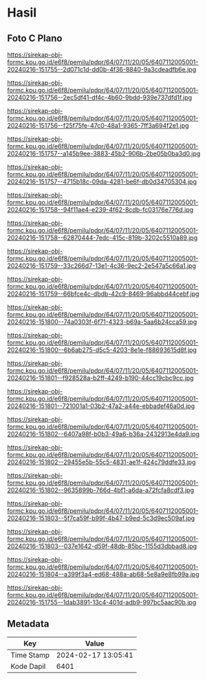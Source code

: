 # Hasil

## Foto C Plano

https://sirekap-obj-formc.kpu.go.id/e6f8/pemilu/pdpr/64/07/11/20/05/6407112005001-20240216-151755--2d071c1d-dd0b-4f36-8840-9a3cdeadfb6e.jpg

https://sirekap-obj-formc.kpu.go.id/e6f8/pemilu/pdpr/64/07/11/20/05/6407112005001-20240216-151756--2ec5df41-df4c-4b60-9bdd-939e737dfd1f.jpg

https://sirekap-obj-formc.kpu.go.id/e6f8/pemilu/pdpr/64/07/11/20/05/6407112005001-20240216-151756--f25f75fe-47c0-48a1-9365-7ff3a694f2e1.jpg

https://sirekap-obj-formc.kpu.go.id/e6f8/pemilu/pdpr/64/07/11/20/05/6407112005001-20240216-151757--a145b9ee-3883-45b2-906b-2be05b0ba3d0.jpg

https://sirekap-obj-formc.kpu.go.id/e6f8/pemilu/pdpr/64/07/11/20/05/6407112005001-20240216-151757--4715b18c-09da-4281-be6f-db0d34705304.jpg

https://sirekap-obj-formc.kpu.go.id/e6f8/pemilu/pdpr/64/07/11/20/05/6407112005001-20240216-151758--94f11ae4-e239-4f62-8cdb-fc03176e776d.jpg

https://sirekap-obj-formc.kpu.go.id/e6f8/pemilu/pdpr/64/07/11/20/05/6407112005001-20240216-151758--62870444-7edc-415c-819b-3202c5510a89.jpg

https://sirekap-obj-formc.kpu.go.id/e6f8/pemilu/pdpr/64/07/11/20/05/6407112005001-20240216-151759--33c266d7-13e1-4c36-9ec2-2e547a5c66a1.jpg

https://sirekap-obj-formc.kpu.go.id/e6f8/pemilu/pdpr/64/07/11/20/05/6407112005001-20240216-151759--66bfce4c-dbdb-42c9-8469-96abbd44cebf.jpg

https://sirekap-obj-formc.kpu.go.id/e6f8/pemilu/pdpr/64/07/11/20/05/6407112005001-20240216-151800--74a0303f-6f71-4323-b69a-5aa6b24cca59.jpg

https://sirekap-obj-formc.kpu.go.id/e6f8/pemilu/pdpr/64/07/11/20/05/6407112005001-20240216-151800--6b6ab275-d5c5-4203-8e1e-f88693615d8f.jpg

https://sirekap-obj-formc.kpu.go.id/e6f8/pemilu/pdpr/64/07/11/20/05/6407112005001-20240216-151801--f928528a-b2ff-4249-b190-44cc19cbc9cc.jpg

https://sirekap-obj-formc.kpu.go.id/e6f8/pemilu/pdpr/64/07/11/20/05/6407112005001-20240216-151801--721001a1-03b2-47a2-a44e-ebbadef46a0d.jpg

https://sirekap-obj-formc.kpu.go.id/e6f8/pemilu/pdpr/64/07/11/20/05/6407112005001-20240216-151802--6407a98f-b0b3-49a6-b36a-2432913e4da9.jpg

https://sirekap-obj-formc.kpu.go.id/e6f8/pemilu/pdpr/64/07/11/20/05/6407112005001-20240216-151802--29455e5b-55c5-4831-ae1f-424c79ddfe33.jpg

https://sirekap-obj-formc.kpu.go.id/e6f8/pemilu/pdpr/64/07/11/20/05/6407112005001-20240216-151802--9635899b-766d-4bf1-a6da-a72fcfa8cdf3.jpg

https://sirekap-obj-formc.kpu.go.id/e6f8/pemilu/pdpr/64/07/11/20/05/6407112005001-20240216-151803--5f7ca59f-b99f-4b47-b9ed-5c3d9ec509af.jpg

https://sirekap-obj-formc.kpu.go.id/e6f8/pemilu/pdpr/64/07/11/20/05/6407112005001-20240216-151803--037e1642-d59f-48db-85bc-1155d3dbbad8.jpg

https://sirekap-obj-formc.kpu.go.id/e6f8/pemilu/pdpr/64/07/11/20/05/6407112005001-20240216-151804--a399f3a4-ed68-488a-ab68-5e8a9e8fb99a.jpg

https://sirekap-obj-formc.kpu.go.id/e6f8/pemilu/pdpr/64/07/11/20/05/6407112005001-20240216-151755--1dab3891-13c4-401d-adb9-997bc5aac90b.jpg


## Metadata

| Key        | Value               |
| ---------- | ------------------- |
| Time Stamp | 2024-02-17 13:05:41 |
| Kode Dapil | 6401                |



